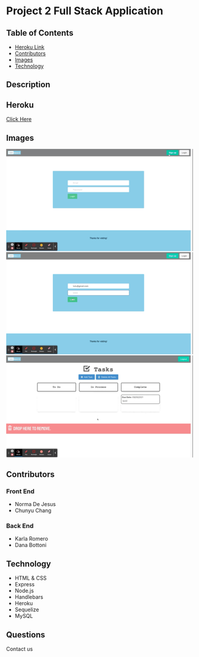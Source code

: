 # Project 2 Full Stack Application

## Table of Contents
- [Heroku Link](#Heroku)
- [Contributors](#contributors)
- [Images](#images)
- [Technology](#technology)

## Description


## Heroku 
[Click Here](https://guarded-tor-09060.herokuapp.com/)
## Images
![fullstack](./src/project2video1.GIF)
![fullstack](./src/project2video2.GIF)
![fullstack](./src/project2video3.GIF)
## Contributors

### Front End
* Norma De Jesus
* Chunyu Chang

### Back End
* Karla Romero
* Dana Bottoni



## Technology

* HTML & CSS
* Express
* Node.js
* Handlebars
* Heroku
* Sequelize
* MySQL

## Questions
 Contact us<br />



